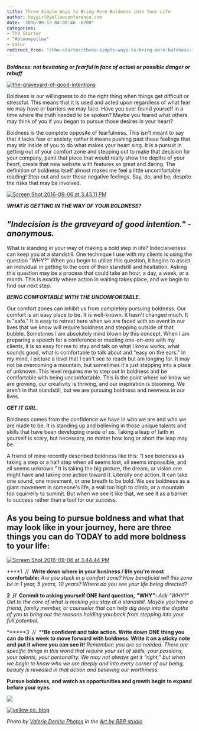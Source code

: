 ```yaml
---
title: Three Simple Ways to Bring More Boldness into Your Life
author: heygirl@yellowconference.com
date: '2016-09-13 04:00:46 -0700'
categories:
- The Starter
- "#bloomyellow"
- Valor
redirect_from: "/the-starter/three-simple-ways-to-bring-more-boldness-into-your-life/"
---
```


_**Boldness: not hesitating or fearful in face of actual or possible danger or rebuff**_

[![the-graveyard-of-good-intentions](https://s3.amazonaws.com/yellow-files/blog/2016/09/The-graveyard-of-good-intentions.png)](https://s3.amazonaws.com/yellow-files/blog/2016/09/The-graveyard-of-good-intentions.png)

Boldness is our willingness to do the right thing when things get difficult or stressful. This means that it is used and acted upon regardless of what fear we may have or barriers we may face. Have you ever found yourself in a time where the truth needed to be spoken? Maybe you feared what others may think of you if you began to pursue those desires in your heart?

Boldness is the complete opposite of fearfulness. This isn't meant to say that it lacks fear or anxiety, rather it means pushing past these feelings that may stir inside of you to do what makes your heart sing. It is a pursuit in getting out of your comfort zone and stepping out to make that decision for your company, paint that piece that would really show the depths of your heart, create that new website with features so great and daring. The definition of boldness itself almost makes me feel a little uncomfortable reading! Step out and over those negative feelings. Say, do, and be, despite the risks that may be involved.

[![Screen Shot 2016-09-06 at 3.43.11 PM](https://s3.amazonaws.com/yellow-files/blog/2016/09/Screen-Shot-2016-09-06-at-3.43.11-PM.png)](https://s3.amazonaws.com/yellow-files/blog/2016/09/Screen-Shot-2016-09-06-at-3.43.11-PM.png)

_**WHAT IS GETTING IN THE WAY OF YOUR BOLDNESS?**_

## _"Indecision is the graveyard of good intention." - anonymous._

What is standing in your way of making a bold step in life? Indecisiveness can keep you at a standstill. One technique I use with my clients is using the question "WHY?" When you begin to utilize this question, it begins to assist an individual in getting to the core of their standstill and hesitation. Asking this question may be a process that could take an hour, a day, a week, or a month. This is exactly where action in waiting takes place, and we begin to find our next step.

_**BEING COMFORTABLE WITH THE UNCOMFORTABLE.**_

Our comfort zones can inhibit us from completely pursuing boldness. Our comfort is an easy place to be. It is well-known. It hasn't changed much. It is "safe." It is easy to retreat here when we are faced with an event in our lives that we know will require boldness and stepping outside of that bubble. Sometimes I am absolutely mind blown by this concept. When I am preparing a speech for a conference or meeting one-on-one with my clients, it is so easy for me to stay and talk on what I know works, what sounds good, what is comfortable to talk about and "easy on the ears." In my mind, I picture a level that I can't see to reach but am longing for. It may not be overcoming a mountain, but sometimes it's just stepping into a place of unknown. This level requires me to step out in boldness and be comfortable with being uncomfortable. This is the point where we know we are growing, our creativity is thriving, and our inspiration is blooming. We aren't in that standstill, but we are pursuing boldness and newness in our lives.

_**GET IT GIRL.**_

Boldness comes from the confidence we have in who we are and who we are made to be. It is standing up and believing in those unique talents and skills that have been developing inside of us. Taking a leap of faith in yourself is scary, but necessary, no matter how long or short the leap may be.

A friend of mine recently described boldness like this: "I see boldness as taking a step or a half step when all seems lost, all seems impossible, and all seems unknown.” It is taking the big picture, the dream, or vision one might have and taking one action toward it. Literally one action. It can take one sound, one movement, or one breath to be bold. We see boldness as a giant movement in someone's life, a wall too high to climb, or a mountain too squirrelly to summit. But when we see it like that, we see it as a barrier to success rather than a tool for our success.

## As you being to pursue boldness and what that may look like in your journey, here are three things you can do TODAY to add more boldness to your life:

[![Screen Shot 2016-09-06 at 3.44.44 PM](https://s3.amazonaws.com/yellow-files/blog/2016/09/Screen-Shot-2016-09-06-at-3.44.44-PM.png)](https://s3.amazonaws.com/yellow-files/blog/2016/09/Screen-Shot-2016-09-06-at-3.44.44-PM.png)

****1  //  **Write down where in your business / life you're most comfortable:** _Are you stuck in a comfort zone? How beneficial will this zone be in 1 year, 5 years, 10 years? Where do you see your life being directed?_

**2  //  Commit to asking yourself ONE hard question,** **"WHY":** _Ask "WHY?" Get to the core of what is making you stay at a standstill. Maybe you have a friend, family member, or counselor that can help dig deep into the depths of you to bring out the reasons holding you back from stepping into your full potential._

******3  //  ****Be confident and take action. Write down ONE thing you can do this week to move forward with boldness. Write it on a sticky note and put it where you can see it!** _Remember: you are so needed. There are specific things in this world that require your set of skills, your passions, your talents, your personality. We may not always get it "right," but when we begin to know who we are deeply and into every corner of our being, beauty is revealed in that action and believing our worthiness._

**Pursue boldness, and watch as opportunities and growth begin to expand before your eyes.**

[![](https://lh3.googleusercontent.com/PLgiNHFRVmFsLP41efysqdUJ9SZ-AcJD3c5aX2chYUhgBTYI52sHFjId--lSB85ZE8liKk_tGGuQ32hJHUmjbw=s0)](https://yellowcollective.leadpages.co/leadbox/14275ef73f72a2%3A17a2246bc746dc/5739407210446848/)

[![yellow co. blog](https://s3.amazonaws.com/yellow-files/blog/2015/12/kristitriplett.jpg)](https://endearingtraveler.wordpress.com/)

_Photo by [Valerie Denise Photos](http://www.valeriedenisephotos.com/) in the [Art by BBR studio](http://www.brigitbellritchie.com/)_
